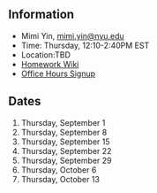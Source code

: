 ## Information
* Mimi Yin, mimi.yin@nyu.edu
* Time: Thursday, 12:10-2:40PM EST
* Location:TBD
* [Homework Wiki](https://github.com/ITPNYU/ICM-2022-Code/wiki/Homework-Mimi-01)
* [Office Hours Signup](https://itp.nyu.edu/inwiki/Signup/Mimi)

## Dates

1. Thursday, September 1
2. Thursday, September 8
3. Thursday, September 15
4. Thursday, September 22
5. Thursday, September 29
6. Thursday, October 6
7. Thursday, October 13
